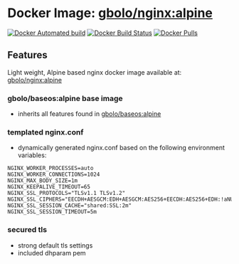 # Docker Image: [gbolo/nginx:alpine](https://hub.docker.com/r/gbolo/nginx/)

[![Docker Automated build](https://img.shields.io/docker/automated/gbolo/nginx.svg)]()
[![Docker Build Status](https://img.shields.io/docker/build/gbolo/nginx.svg)]()
[![Docker Pulls](https://img.shields.io/docker/pulls/gbolo/nginx.svg)]()

## Features

Light weight, Alpine based nginx docker image available at: [gbolo/nginx:alpine](https://hub.docker.com/r/gbolo/nginx/)

### gbolo/baseos:alpine base image
 - inherits all features found in [gbolo/baseos:alpine](https://hub.docker.com/r/gbolo/baseos)

### templated nginx.conf
 - dynamically generated nginx.conf based on the following environment variables:
 ```
 NGINX_WORKER_PROCESSES=auto
 NGINX_WORKER_CONNECTIONS=1024
 NGINX_MAX_BODY_SIZE=1m
 NGINX_KEEPALIVE_TIMEOUT=65
 NGINX_SSL_PROTOCOLS="TLSv1.1 TLSv1.2"
 NGINX_SSL_CIPHERS="EECDH+AESGCM:EDH+AESGCM:AES256+EECDH:AES256+EDH:!aNULL:!MD5"
 NGINX_SSL_SESSION_CACHE="shared:SSL:2m"
 NGINX_SSL_SESSION_TIMEOUT=5m
 ```

### secured tls
 - strong default tls settings
 - included dhparam pem
